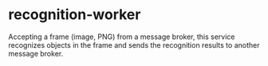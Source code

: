 # recognition-worker

Accepting a frame (image, PNG) from a message broker, this service recognizes objects in the frame and sends the recognition results to another message broker.
